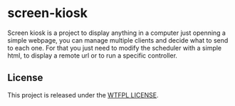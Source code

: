 # screen-kiosk
Screen kiosk is a project to display anything in a computer just openning a simple webpage, you can manage multiple clients and decide what to send to each one. For that you just need to modify the scheduler with a simple html, to display a remote url or to run a specific controller.


## License
This project is released under the [WTFPL LICENSE](http://www.wtfpl.net/ "WTFPL LICENSE").